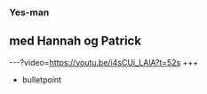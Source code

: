 ### Yes-man
 med Hannah og Patrick
---
---?video=https://youtu.be/i4sCUi_LAlA?t=52s
+++
* bulletpoint
